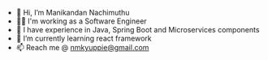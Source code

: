 - 👋 Hi, I’m Manikandan Nachimuthu
- 👩‍💻 I'm working as a Software Engineer
- 🔨 I have experience in Java, Spring Boot and Microservices components
- 🌱 I’m currently learning react framework
- 📫 Reach me @ nmkyuppie@gmail.com

<!---
nmkyuppie/nmkyuppie is a ✨ special ✨ repository because its `README.md` (this file) appears on your GitHub profile.
You can click the Preview link to take a look at your changes.
--->
